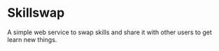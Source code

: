 # Skillswap
A simple web service to swap skills and share it with other users to get learn new things.